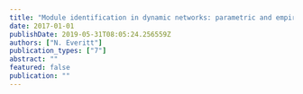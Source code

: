```yaml
---
title: "Module identification in dynamic networks: parametric and empirical Bayes methods"
date: 2017-01-01
publishDate: 2019-05-31T08:05:24.256559Z
authors: ["N. Everitt"]
publication_types: ["7"]
abstract: ""
featured: false
publication: ""
---
```


